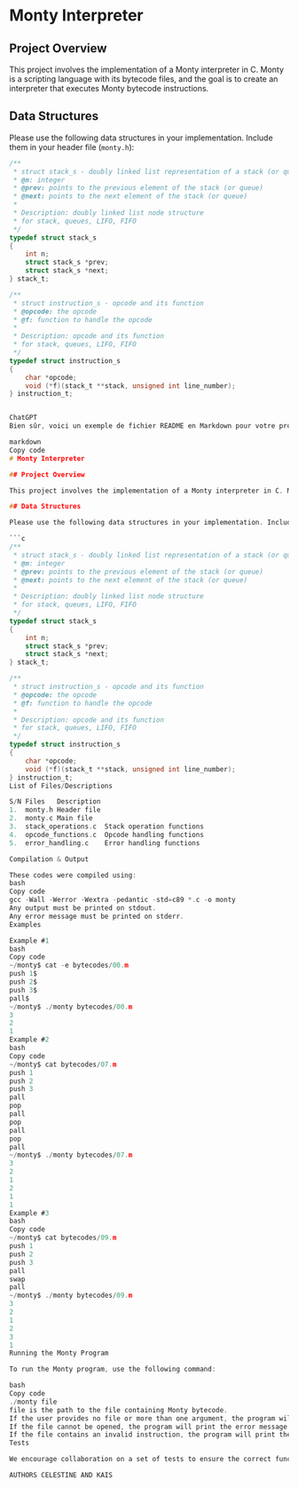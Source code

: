 # Monty Interpreter

## Project Overview

This project involves the implementation of a Monty interpreter in C. Monty is a scripting language with its bytecode files, and the goal is to create an interpreter that executes Monty bytecode instructions.

## Data Structures

Please use the following data structures in your implementation. Include them in your header file (`monty.h`):

```c
/**
 * struct stack_s - doubly linked list representation of a stack (or queue)
 * @n: integer
 * @prev: points to the previous element of the stack (or queue)
 * @next: points to the next element of the stack (or queue)
 *
 * Description: doubly linked list node structure
 * for stack, queues, LIFO, FIFO
 */
typedef struct stack_s
{
    int n;
    struct stack_s *prev;
    struct stack_s *next;
} stack_t;

/**
 * struct instruction_s - opcode and its function
 * @opcode: the opcode
 * @f: function to handle the opcode
 *
 * Description: opcode and its function
 * for stack, queues, LIFO, FIFO
 */
typedef struct instruction_s
{
    char *opcode;
    void (*f)(stack_t **stack, unsigned int line_number);
} instruction_t;


ChatGPT
Bien sûr, voici un exemple de fichier README en Markdown pour votre projet Monty :

markdown
Copy code
# Monty Interpreter

## Project Overview

This project involves the implementation of a Monty interpreter in C. Monty is a scripting language with its bytecode files, and the goal is to create an interpreter that executes Monty bytecode instructions.

## Data Structures

Please use the following data structures in your implementation. Include them in your header file (`monty.h`):

```c
/**
 * struct stack_s - doubly linked list representation of a stack (or queue)
 * @n: integer
 * @prev: points to the previous element of the stack (or queue)
 * @next: points to the next element of the stack (or queue)
 *
 * Description: doubly linked list node structure
 * for stack, queues, LIFO, FIFO
 */
typedef struct stack_s
{
    int n;
    struct stack_s *prev;
    struct stack_s *next;
} stack_t;

/**
 * struct instruction_s - opcode and its function
 * @opcode: the opcode
 * @f: function to handle the opcode
 *
 * Description: opcode and its function
 * for stack, queues, LIFO, FIFO
 */
typedef struct instruction_s
{
    char *opcode;
    void (*f)(stack_t **stack, unsigned int line_number);
} instruction_t;
List of Files/Descriptions

S/N	Files	Description
1.	monty.h	Header file
2.	monty.c	Main file
3.	stack_operations.c	Stack operation functions
4.	opcode_functions.c	Opcode handling functions
5.	error_handling.c	Error handling functions

Compilation & Output

These codes were compiled using:
bash
Copy code
gcc -Wall -Werror -Wextra -pedantic -std=c89 *.c -o monty
Any output must be printed on stdout.
Any error message must be printed on stderr.
Examples

Example #1
bash
Copy code
~/monty$ cat -e bytecodes/00.m
push 1$
push 2$
push 3$
pall$
~/monty$ ./monty bytecodes/00.m
3
2
1
Example #2
bash
Copy code
~/monty$ cat bytecodes/07.m
push 1
push 2
push 3
pall
pop
pall
pop
pall
pop
pall
~/monty$ ./monty bytecodes/07.m
3
2
1
2
1
1
Example #3
bash
Copy code
~/monty$ cat bytecodes/09.m
push 1
push 2
push 3
pall
swap
pall
~/monty$ ./monty bytecodes/09.m
3
2
1
2
3
1
Running the Monty Program

To run the Monty program, use the following command:

bash
Copy code
./monty file
file is the path to the file containing Monty bytecode.
If the user provides no file or more than one argument, the program will print the error message USAGE: monty file and exit with EXIT_FAILURE.
If the file cannot be opened, the program will print the error message Error: Can't open file <file> and exit with EXIT_FAILURE.
If the file contains an invalid instruction, the program will print the error message L<line_number>: unknown instruction <opcode> and exit with EXIT_FAILURE.
Tests

We encourage collaboration on a set of tests to ensure the correct functionality of the Monty interpreter.

AUTHORS CELESTINE AND KAIS 

